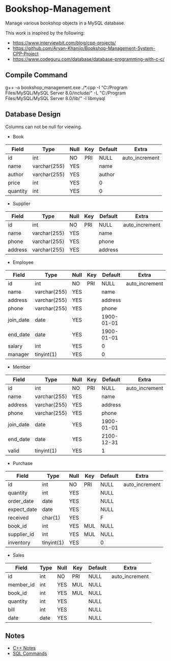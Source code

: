 # Bookshop-Management

Manage various bookshop objects in a MySQL database.

This work is inspired by the following:
-   https://www.interviewbit.com/blog/cpp-projects/
-   https://github.com/Aryan-Khanijo/Bookshop-Management-System-CPP-Project
-   https://www.codeguru.com/database/database-programming-with-c-c/

## Compile Command

g++ -o bookshop_management.exe ./*.cpp -I "C:/Program Files/MySQL/MySQL Server 8.0/include/" -L "C:/Program Files/MySQL/MySQL Server 8.0/lib/" -l libmysql

## Database Design

Columns can not be null for viewing.

- Book

| Field    | Type         | Null | Key | Default | Extra          |
|----------|--------------|------|-----|---------|----------------|
| id       | int          | NO   | PRI | NULL    | auto_increment |
| name     | varchar(255) | YES  |     | name    |                |
| author   | varchar(255) | YES  |     | author  |                |
| price    | int          | YES  |     | 0       |                |
| quantity | int          | YES  |     | 0       |                |

- Supplier

| Field   | Type         | Null | Key | Default | Extra          |
|---------|--------------|------|-----|---------|----------------|
| id      | int          | NO   | PRI | NULL    | auto_increment |
| name    | varchar(255) | YES  |     | name    |                |
| phone   | varchar(255) | YES  |     | phone   |                |
| address | varchar(255) | YES  |     | address |                |

- Employee

| Field     | Type         | Null | Key | Default    | Extra          |
|-----------|--------------|------|-----|------------|----------------|
| id        | int          | NO   | PRI | NULL       | auto_increment |
| name      | varchar(255) | YES  |     | name       |                |
| address   | varchar(255) | YES  |     | address    |                |
| phone     | varchar(255) | YES  |     | phone      |                |
| join_date | date         | YES  |     | 1900-01-01 |                |
| end_date  | date         | YES  |     | 1900-01-01 |                |
| salary    | int          | YES  |     | 0          |                |
| manager   | tinyint(1)   | YES  |     | 0          |                |

- Member

| Field     | Type         | Null | Key | Default    | Extra          |
|-----------|--------------|------|-----|------------|----------------|
| id        | int          | NO   | PRI | NULL       | auto_increment |
| name      | varchar(255) | YES  |     | name       |                |
| address   | varchar(255) | YES  |     | address    |                |
| phone     | varchar(255) | YES  |     | phone      |                |
| join_date | date         | YES  |     | 1900-01-01 |                |
| end_date  | date         | YES  |     | 2100-12-31 |                |
| valid     | tinyint(1)   | YES  |     | 1          |                |

- Purchase

| Field       | Type       | Null | Key | Default | Extra          |
|-------------|------------|------|-----|---------|----------------|
| id          | int        | NO   | PRI | NULL    | auto_increment |
| quantity    | int        | YES  |     | NULL    |                |
| order_date  | date       | YES  |     | NULL    |                |
| expect_date | date       | YES  |     | NULL    |                |
| received    | char(1)    | YES  |     | F       |                |
| book_id     | int        | YES  | MUL | NULL    |                |
| supplier_id | int        | YES  | MUL | NULL    |                |
| inventory   | tinyint(1) | YES  |     | 0       |                |

- Sales

| Field     | Type | Null | Key | Default | Extra          |
|-----------|------|------|-----|---------|----------------|
| id        | int  | NO   | PRI | NULL    | auto_increment |
| member_id | int  | YES  | MUL | NULL    |                |
| book_id   | int  | YES  | MUL | NULL    |                |
| quantity  | int  | YES  |     | NULL    |                |
| bill      | int  | YES  |     | NULL    |                |
| date      | date | YES  |     | NULL    |                |

## Notes

- [C++ Notes](./CPP.md)
- [SQL Commands](./SQL.md)
